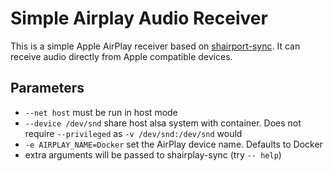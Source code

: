 # Simple Airplay Audio Receiver

This is a simple Apple AirPlay receiver based on [shairport-sync](https://github.com/mikebrady/shairport-sync). It can receive audio directly from Apple compatible devices.

## Parameters

* `--net host` must be run in host mode
* `--device /dev/snd` share host alsa system with container. Does not require `--privileged` as `-v /dev/snd:/dev/snd` would
* `-e AIRPLAY_NAME=Docker` set the AirPlay device name. Defaults to Docker
* extra arguments will be passed to shairplay-sync (try `-- help`)

